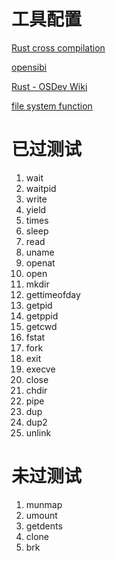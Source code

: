 # 工具配置

[Rust cross compilation](https://danielmangum.com/posts/risc-v-bytes-rust-cross-compilation/)

[opensibi](https://tinylab.org/riscv-opensbi-quickstart/)

[Rust - OSDev Wiki](https://wiki.osdev.org/Rust)

[file system function](https://www.cnblogs.com/XNQC1314/p/9251197.html)

# 已过测试

1. wait
2. waitpid
3. write
4. yield
5. times
6. sleep
7. read
8. uname
9. openat
10. open
11. mkdir
12. gettimeofday
13. getpid
14. getppid
15. getcwd
16. fstat
17. fork
18. exit
19. execve
20. close
21. chdir
22. pipe
23. dup
24. dup2
25. unlink

# 未过测试

1. munmap
2. umount
3. getdents
4. clone
5. brk